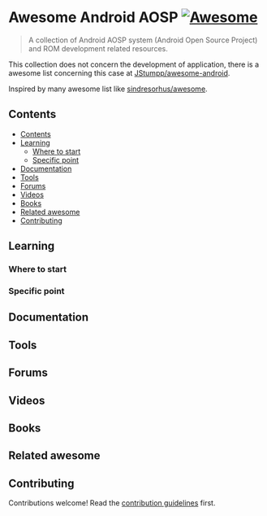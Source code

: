 # Awesome Android AOSP [![Awesome](https://awesome.re/badge.svg)](https://awesome.re)

> A collection of Android AOSP system (Android Open Source Project) and ROM development related resources.

This collection does not concern the development of application, there is a awesome list concerning this case at [JStumpp/awesome-android](https://github.com/JStumpp/awesome-android#readme).

Inspired by many awesome list like [sindresorhus/awesome](https://github.com/sindresorhus/awesome).

## Contents

- [Contents](#contents)
- [Learning](#learning)
  - [Where to start](#where-to-start)
  - [Specific point](#specific-point)
- [Documentation](#documentation)
- [Tools](#tools)
- [Forums](#forums)
- [Videos](#videos)
- [Books](#books)
- [Related awesome](#related-awesome)
- [Contributing](#contributing)

## Learning

### Where to start

### Specific point

## Documentation

## Tools

## Forums

## Videos

## Books

## Related awesome

## Contributing

Contributions welcome! Read the [contribution guidelines](contributing.md) first.